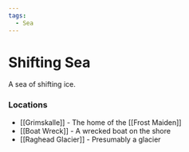 ```yaml
---
tags:
  - Sea
---
```

# Shifting Sea 
A sea of shifting ice.

### Locations
- [[Grimskalle]] - The home of the [[Frost Maiden]]
- [[Boat Wreck]] - A wrecked boat on the shore
- [[Raghead Glacier]] - Presumably a glacier
